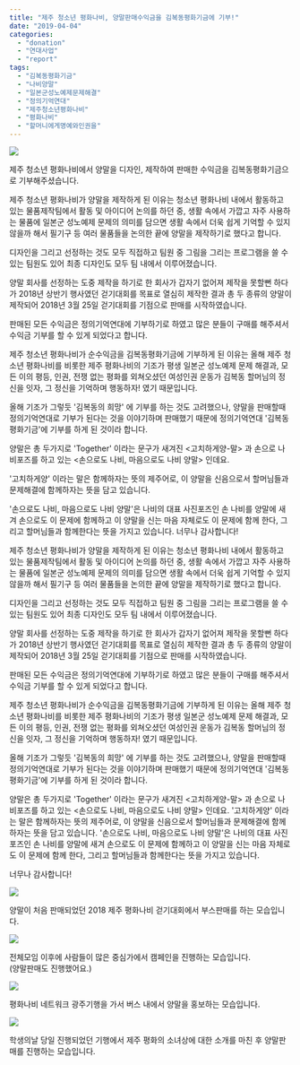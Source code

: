 ```yaml
---
title: "제주 청소년 평화나비, 양말판매수익금을 김복동평화기금에 기부!"
date: "2019-04-04"
categories: 
  - "donation"
  - "연대사업"
  - "report"
tags: 
  - "김복동평화기금"
  - "나비양말"
  - "일본군성노예제문제해결"
  - "정의기억연대"
  - "제주청소년평화나비"
  - "평화나비"
  - "할머니에게명예와인권을"
---
```


![](https://r2.womenandwar.net/2019/04/정의기억연대-동행소식_제주평화나비-1.jpg)

제주 청소년 평화나비에서 양말을 디자인, 제작하여 판매한 수익금을 김복동평화기금으로 기부해주셨습니다.

제주 청소년 평화나비가 양말을 제작하게 된 이유는 청소년 평화나비 내에서 활동하고 있는 물품제작팀에서 활동 및 아이디어 논의를 하던 중, 생활 속에서 가깝고 자주 사용하는 물품에 일본군 성노예제 문제의 의미를 담으면 생활 속에서 더욱 쉽게 기억할 수 있지 않을까 해서 필기구 등 여러 물품들을 논의한 끝에 양말을 제작하기로 했다고 합니다.

디자인을 그리고 선정하는 것도 모두 직접하고 팀원 중 그림을 그리는 프로그램을 쓸 수 있는 팀원도 있어 최종 디자인도 모두 팀 내에서 이루어졌습니다.

양말 회사를 선정하는 도중 제작을 하기로 한 회사가 갑자기 없어져 제작을 못할뻔 하다가 2018년 상반기 행사였던 걷기대회를 목표로 열심히 제작한 결과 총 두 종류의 양말이 제작되어 2018년 3월 25일 걷기대회를 기점으로 판매를 시작하였습니다.

판매된 모든 수익금은 정의기억연대에 기부하기로 하였고 많은 분들이 구매를 해주셔서 수익금 기부를 할 수 있게 되었다고 합니다.

제주 청소년 평화나비가 순수익금을 김복동평화기금에 기부하게 된 이유는 올해 제주 청소년 평화나비를 비롯한 제주 평화나비의 기조가 평생 일본군 성노예제 문제 해결과, 모든 이의 평등, 인권, 전쟁 없는 평화를 외쳐오셨던 여성인권 운동가 김복동 할머님의 정신을 잇자, 그 정신을 기억하며 행동하자! 였기 때문입니다.

올해 기조가 그렇듯 '김복동의 희망' 에 기부를 하는 것도 고려했으나, 양말을 판매할때 정의기억연대로 기부가 된다는 것을 이야기하며 판매했기 때문에 정의기억연대 '김복동평화기금'에 기부를 하게 된 것이라 합니다.

양말은 총 두가지로 'Together' 이라는 문구가 새겨진 <고치하게양-말> 과 손으로 나비포즈를 하고 있는 <손으로도 나비, 마음으로도 나비 양말> 인데요.

'고치하게양' 이라는 말은 함께하자는 뜻의 제주어로, 이 양말을 신음으로서 할머님들과 문제해결에 함께하자는 뜻을 담고 있습니다.

'손으로도 나비, 마음으로도 나비 양말'은 나비의 대표 사진포즈인 손 나비를 양말에 새겨 손으로도 이 문제에 함께하고 이 양말을 신는 마음 자체로도 이 문제에 함께 한다, 그리고 할머님들과 함께한다는 뜻을 가지고 있습니다. 너무나 감사합니다!

제주 청소년 평화나비가 양말을 제작하게 된 이유는 청소년 평화나비 내에서 활동하고 있는 물품제작팀에서 활동 및 아이디어 논의를 하던 중, 생활 속에서 가깝고 자주 사용하는 물품에 일본군 성노예제 문제의 의미를 담으면 생활 속에서 더욱 쉽게 기억할 수 있지 않을까 해서 필기구 등 여러 물품들을 논의한 끝에 양말을 제작하기로 했다고 합니다.

디자인을 그리고 선정하는 것도 모두 직접하고 팀원 중 그림을 그리는 프로그램을 쓸 수 있는 팀원도 있어 최종 디자인도 모두 팀 내에서 이루어졌습니다.

양말 회사를 선정하는 도중 제작을 하기로 한 회사가 갑자기 없어져 제작을 못할뻔 하다가 2018년 상반기 행사였던 걷기대회를 목표로 열심히 제작한 결과 총 두 종류의 양말이 제작되어 2018년 3월 25일 걷기대회를 기점으로 판매를 시작하였습니다.

판매된 모든 수익금은 정의기억연대에 기부하기로 하였고 많은 분들이 구매를 해주셔서 수익금 기부를 할 수 있게 되었다고 합니다.

제주 청소년 평화나비가 순수익금을 김복동평화기금에 기부하게 된 이유는 올해 제주 청소년 평화나비를 비롯한 제주 평화나비의 기조가 평생 일본군 성노예제 문제 해결과, 모든 이의 평등, 인권, 전쟁 없는 평화를 외쳐오셨던 여성인권 운동가 김복동 할머님의 정신을 잇자, 그 정신을 기억하며 행동하자! 였기 때문입니다.

올해 기조가 그렇듯 '김복동의 희망' 에 기부를 하는 것도 고려했으나, 양말을 판매할때 정의기억연대로 기부가 된다는 것을 이야기하며 판매했기 때문에 정의기억연대 '김복동평화기금'에 기부를 하게 된 것이라 합니다.

양말은 총 두가지로 'Together' 이라는 문구가 새겨진 <고치하게양-말> 과 손으로 나비포즈를 하고 있는 <손으로도 나비, 마음으로도 나비 양말> 인데요. '고치하게양' 이라는 말은 함께하자는 뜻의 제주어로, 이 양말을 신음으로서 할머님들과 문제해결에 함께하자는 뜻을 담고 있습니다. '손으로도 나비, 마음으로도 나비 양말'은 나비의 대표 사진포즈인 손 나비를 양말에 새겨 손으로도 이 문제에 함께하고 이 양말을 신는 마음 자체로도 이 문제에 함께 한다, 그리고 할머님들과 함께한다는 뜻을 가지고 있습니다.

너무나 감사합니다!

![](https://r2.womenandwar.net/2019/04/양말이-처음-판매되었던-2018-제주-평화나비-걷기대회에서-부스판매를-하는-모습-1024x683.jpg)

양말이 처음 판매되었던 2018 제주 평화나비 걷기대회에서 부스판매를 하는 모습입니다.

![](https://r2.womenandwar.net/2019/04/전체모임-이후에-사람들이-많은-중심가에서-캠페인을-진행하는-모습.jpg)

전체모임 이후에 사람들이 많은 중심가에서 캠페인을 진행하는 모습입니다.  
(양말판매도 진행했어요.)

![](https://r2.womenandwar.net/2019/04/평화나비-네트워크-광주기행을-가서-버스-내에서-양말을-홍보하는-모습-1024x768.jpg)

평화나비 네트워크 광주기행을 가서 버스 내에서 양말을 홍보하는 모습입니다.

![](https://r2.womenandwar.net/2019/04/학생의날-당일-진행되었던-기행에서-제주-평화의-소녀상에-대한-소개를-마친-후-양말판매를-진행하는-모습-1024x768.jpg)

학생의날 당일 진행되었던 기행에서 제주 평화의 소녀상에 대한 소개를 마친 후 양말판매를 진행하는 모습입니다.
